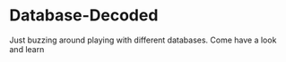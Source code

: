 # Database-Decoded
Just buzzing around playing with different databases. Come have a look and learn
